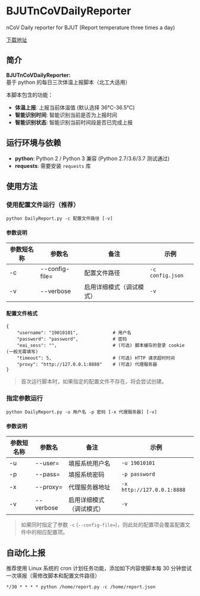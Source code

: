 # BJUTnCoVDailyReporter

nCoV Daily reporter for BJUT (Report temperature three times a day)

[下载地址](releases)

## 简介

**BJUTnCoVDailyReporter:** 基于 python 的每日三次体温上报脚本（北工大适用）

本脚本包含的功能：
- **体温上报**: 上报当前体温值 (默认选择 36℃-36.5℃)
- **智能识别时间**: 智能识别当前是否为上报时间
- **智能识别状态**: 智能识别当前时间段是否已完成上报


## 运行环境与依赖

- **python**: Python 2 / Python 3 兼容 (Python 2.7/3.6/3.7 测试通过)
- **requests**: 需要安装 `requests` 库


## 使用方法

### 使用配置文件运行（**推荐**）
```
python DailyReport.py -c 配置文件路径 [-v]
```

#### 参数说明

| 参数短名称 | 参数名 | 备注 | 示例 |
| --------- | ----- |  --- | ---- |
| -c | --config-file= | 配置文件路径 | `-c config.json` |
| -v | --verbose | 启用详细模式（调试模式） | `-v` |

#### 配置文件格式
```
{
    "username": "19010101",             # 用户名
    "password": "password",             # 密码
    "eai_sess": "",                     # (可选) 脚本缓存的登录 cookie (一般无需填写)
    "timeout": 5,                       # (可选) HTTP 请求超时时间
    "proxy": "http://127.0.0.1:8888"    # (可选) 代理服务器
}
```

> 首次运行脚本时，如果指定的配置文件不存在，将会尝试创建。

### 指定参数运行
```
python DailyReport.py -u 用户名 -p 密码 [-x 代理服务器] [-v]
```

#### 参数说明

| 参数短名称 | 参数名 | 备注 | 示例 |
| --------- | ----- |  --- | ---- |
| -u | --user= | 填报系统用户名 | `-u 19010101` |
| -p | --pass= | 填报系统密码 | `-p password` |
| -x | --proxy= | 代理服务器地址 | `-x http://127.0.0.1:8888` |
| -v | --verbose | 启用详细模式（调试模式） | `-v` |

> 如果同时指定了参数 `-c` (`--config-file=`)，则此处的配置项会覆盖配置文件中的相应配置项。


## 自动化上报

推荐使用 Linux 系统的 cron 计划任务功能，添加如下内容使脚本每 30 分钟尝试一次填报（需修改脚本和配置文件路径）
```
*/30 * * * * python /home/report.py -c /home/report.json
```
